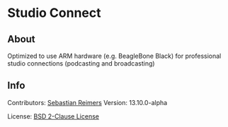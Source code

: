 # Studio Connect

## About

Optimized to use ARM hardware (e.g. BeagleBone Black) for professional studio connections (podcasting and broadcasting) 

## Info

Contributors: [Sebastian Reimers](https://github.com/sreimers/)
Version: 13.10.0-alpha

License: [BSD 2-Clause License](http://opensource.org/licenses/BSD-2-Clause)
